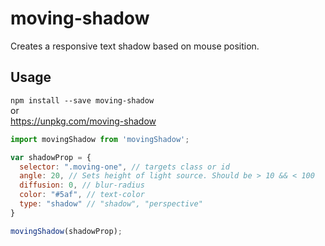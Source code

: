 # moving-shadow
Creates a responsive text shadow based on mouse position.

## Usage

`npm install --save moving-shadow`  
or  
https://unpkg.com/moving-shadow

```javascript
import movingShadow from 'movingShadow';

var shadowProp = {
  selector: ".moving-one", // targets class or id
  angle: 20, // Sets height of light source. Should be > 10 && < 100
  diffusion: 0, // blur-radius
  color: "#5af", // text-color
  type: "shadow" // "shadow", "perspective"
}

movingShadow(shadowProp);
```
